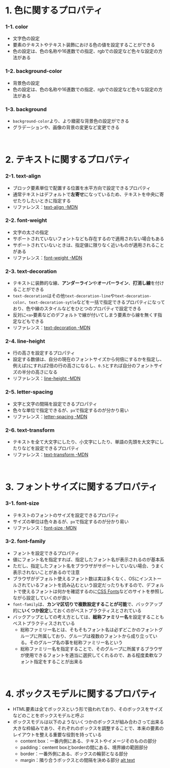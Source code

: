 # 1. 色に関するプロパティ
### 1-1. color
- 文字色の設定
- 要素のテキストやテキスト装飾における色の値を設定することができる
- 色の設定は、色の名称や16進数での指定、rgbでの設定など色々な設定の方法がある
  
### 1-2. background-color
- 背景色の設定
- 色の設定は、色の名称や16進数での指定、rgbでの設定など色々な設定の方法がある
  
### 1-3. background
- `background-color`より、より緻密な背景色の設定ができる
- グラデーションや、画像の背景の変更など変更できる
  
<br>  
  
# 2. テキストに関するプロパティ
### 2-1. text-align
- ブロック要素単位で配置する位置を水平方向で設定できるプロパティ
- 通常テキストはデフォルトで**左寄せ**になっているため、テキストを中央に寄せたりしたいときに指定する
- リファレンス：[text-align -MDN](https://developer.mozilla.org/ja/docs/Web/CSS/text-align)  
    
### 2-2. font-weight
- 文字の太さの指定
- サポートされていないフォントなども存在するので適用されない場合もある
- サポートされていないときは、指定値に限りなく近いものが適用されることがある
- リファレンス：[font-weight -MDN](https://developer.mozilla.org/ja/docs/Web/CSS/font-weight)  
  
### 2-3. text-decoration
- テキストに装飾的な線、**アンダーライン**や**オーバーライン**、**打消し線**を付けることができる
- `text-decoration`はその他`text-decoration-line`や`text-decoration-color`、`text-decoration-sytle`などを一括で指定できるプロパティになっており、色や線のスタイルなどをひとつのプロパティで設定できる
- 反対に`<a>`要素などのデフォルトで線が付いてしまう要素から線を無くす指定などもできる
- リファレンス：[text-decoration -MDN](https://developer.mozilla.org/ja/docs/Web/CSS/text-decoration)  
  
### 2-4. line-height
- 行の高さを設定するプロパティ
- 設定する数値は、自分の現在のフォントサイズから何倍にするかを指定し、例えば`2`にすれば2倍の行の高さになるし、`0.5`とすれば自分のフォントサイズの半分の高さになる  
- リファレンス：[line-height -MDN](https://developer.mozilla.org/ja/docs/Web/CSS/line-height)
  
### 2-5. letter-spacing
- 文字と文字の間隔を設定できるプロパティ
- 色々な単位で指定できるが、`px`で指定するのが分かり易い
- リファレンス：[letter-spacing -MDN](https://developer.mozilla.org/ja/docs/Web/CSS/letter-spacing)  

### 2-6. text-transform
- テキストを全て大文字にしたり、小文字にしたり、単語の先頭を大文字にしたりなどを設定できるプロパティ
- リファレンス：[text-transform -MDN](https://developer.mozilla.org/ja/docs/Web/CSS/text-transform)  
  
<br>  
  
# 3. フォントサイズに関するプロパティ
### 3-1. font-size
- テキストのフォントのサイズを設定できるプロパティ
- サイズの単位は色々あるが、`px`で指定するのが分かり易い
- リファレンス：[font-size -MDN](https://developer.mozilla.org/ja/docs/Web/CSS/font-size)
  
### 3-2. font-family
- フォントを設定できるプロパティ
- 値にフォント名を指定すれば、指定したフォント名が表示されるのが基本系
- ただし、指定したフォント名をブラウザがサポートしていない場合、うまく表示されないことがあるので注意
- ブラウザがデフォルト使えるフォント数は実は多くなく、OSにインストールされているフォントを読み込むという設定だったりもするので、デフォルトで使えるフォントは何かを確認するのに[CSS Fonts](https://www.cssfontstack.com/)などのサイトを参照しながら設定していくのが良い
- `font-family`は、**カンマ区切りで複数設定することが可能**で、バックアップ的に**いくつか設定**しておくのがベストプラクティスとされている
- バックアップとしての考え方としては、**総称ファミリー名**を設定することもベストプラクティスされている
  - 総称ファミリー名とは、そもそもフォント名は必ずどこかのフォントグループに所属しており、グループは複数のフォントから成り立っている。そのグループ名の事を総称ファミリー名という
  - 総称ファミリー名を指定することで、そのグループに所属するブラウザが使用できるフォントを適当に選択してくれるので、ある程度柔軟なフォント指定をすることが出来る
  
<br>  
  
# 4. ボックスモデルに関するプロパティ
- HTML要素は全てボックスという形で扱われており、そのボックスをサイズなどのことをボックスモデルと呼ぶ
- ボックスモデルは以下のようないくつかのボックスが組み合わさって出来る大きな枠組みであり、それぞれのボックスを調整することで、本来の要素のレイアウトを整える重要な役割を持っている
  - content box：一番内側にある、テキストやイメージそのものの部分
  - padding：centent boxとborderの間にある、境界線の範囲部分
  - border：一番外側にある、ボックスの輪郭となる部分
  - margin：隣り合うボックスとの間隔を決める部分
[alt text](./imagebox/ボックスモデル.png.png)





<!-- 定型表現（コピーして使う）- リファレンス：[ -MDN]() -->